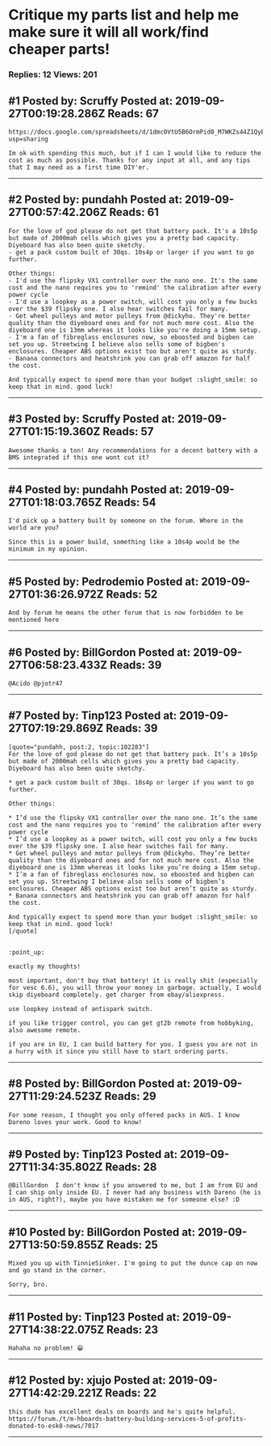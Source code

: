 # Critique my parts list and help me make sure it will all work/find cheaper parts!

### Replies: 12 Views: 201

## \#1 Posted by: Scruffy Posted at: 2019-09-27T00:19:28.286Z Reads: 67

```
https://docs.google.com/spreadsheets/d/1dmc0VtU5B6OrmPid0_M7WKZs44Z1QyEeMUoect2I694/edit?usp=sharing

Im ok with spending this much, but if I can I would like to reduce the cost as much as possible. Thanks for any input at all, and any tips that I may need as a first time DIY'er.
```

---
## \#2 Posted by: pundahh Posted at: 2019-09-27T00:57:42.206Z Reads: 61

```
For the love of god please do not get that battery pack. It's a 10s5p but made of 2000mah cells which gives you a pretty bad capacity. Diyeboard has also been quite sketchy. 
- get a pack custom built of 30qs. 10s4p or larger if you want to go further.

Other things: 
- I'd use the flipsky VX1 controller over the nano one. It's the same cost and the nano requires you to 'remind' the calibration after every power cycle
- I'd use a loopkey as a power switch, will cost you only a few bucks over the $39 flipsky one. I also hear switches fail for many. 
- Get wheel pulleys and motor pulleys from @dickyho. They're better quality than the diyeboard ones and for not much more cost. Also the diyeboard one is 13mm whereas it looks like you're doing a 15mm setup.
- I'm a fan of fibreglass enclosures now, so eboosted and bigben can set you up. Streetwing I believe also sells some of bigben's enclosures. Cheaper ABS options exist too but aren't quite as sturdy.
- Banana connectors and heatshrink you can grab off amazon for half the cost.

And typically expect to spend more than your budget :slight_smile: so keep that in mind. good luck!
```

---
## \#3 Posted by: Scruffy Posted at: 2019-09-27T01:15:19.360Z Reads: 57

```
Awesome thanks a ton! Any recommendations for a decent battery with a BMS integrated if this one wont cut it?
```

---
## \#4 Posted by: pundahh Posted at: 2019-09-27T01:18:03.765Z Reads: 54

```
I'd pick up a battery built by someone on the forum. Where in the world are you?

Since this is a power build, something like a 10s4p would be the minimum in my opinion.
```

---
## \#5 Posted by: Pedrodemio Posted at: 2019-09-27T01:36:26.972Z Reads: 52

```
And by forum he means the other forum that is now forbidden to be mentioned here
```

---
## \#6 Posted by: BillGordon Posted at: 2019-09-27T06:58:23.433Z Reads: 39

```
@Acido @pjotr47
```

---
## \#7 Posted by: Tinp123 Posted at: 2019-09-27T07:19:29.869Z Reads: 39

```
[quote="pundahh, post:2, topic:102283"]
For the love of god please do not get that battery pack. It’s a 10s5p but made of 2000mah cells which gives you a pretty bad capacity. Diyeboard has also been quite sketchy.

* get a pack custom built of 30qs. 10s4p or larger if you want to go further.

Other things:

* I’d use the flipsky VX1 controller over the nano one. It’s the same cost and the nano requires you to ‘remind’ the calibration after every power cycle
* I’d use a loopkey as a power switch, will cost you only a few bucks over the $39 flipsky one. I also hear switches fail for many.
* Get wheel pulleys and motor pulleys from @dickyho. They’re better quality than the diyeboard ones and for not much more cost. Also the diyeboard one is 13mm whereas it looks like you’re doing a 15mm setup.
* I’m a fan of fibreglass enclosures now, so eboosted and bigben can set you up. Streetwing I believe also sells some of bigben’s enclosures. Cheaper ABS options exist too but aren’t quite as sturdy.
* Banana connectors and heatshrink you can grab off amazon for half the cost.

And typically expect to spend more than your budget :slight_smile: so keep that in mind. good luck!
[/quote]


:point_up:

exactly my thoughts!

most important, don't buy that battery! it is really shit (especially for vesc 6.6), you will throw your money in garbage. actually, I would skip diyeboard completely. get charger from ebay/aliexpress. 

use loopkey instead of antispark switch.

if you like trigger control, you can get gt2b remote from hobbyking, also awesome remote. 

if you are in EU, I can build battery for you. I guess you are not in a hurry with it since you still have to start ordering parts.
```

---
## \#8 Posted by: BillGordon Posted at: 2019-09-27T11:29:24.523Z Reads: 29

```
For some reason, I thought you only offered packs in AUS. I know Dareno loves your work. Good to know!
```

---
## \#9 Posted by: Tinp123 Posted at: 2019-09-27T11:34:35.802Z Reads: 28

```
@BillGordon  I don't know if you answered to me, but I am from EU and I can ship only inside EU. I never had any business with Dareno (he is in AUS, right?), maybe you have mistaken me for someone else? :D
```

---
## \#10 Posted by: BillGordon Posted at: 2019-09-27T13:50:59.855Z Reads: 25

```
Mixed you up with TinnieSinker. I'm going to put the dunce cap on now and go stand in the corner. 

Sorry, bro.
```

---
## \#11 Posted by: Tinp123 Posted at: 2019-09-27T14:38:22.075Z Reads: 23

```
Hahaha no problem! 😁
```

---
## \#12 Posted by: xjujo Posted at: 2019-09-27T14:42:29.221Z Reads: 22

```
this dude has excellent deals on boards and he's quite helpful. 
https://forum./t/m-hboards-battery-building-services-5-of-profits-donated-to-esk8-news/7017
```

---
